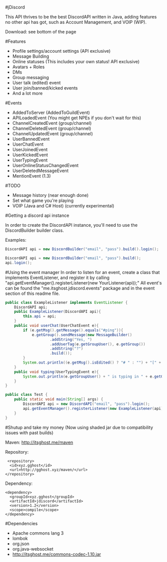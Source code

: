 #jDiscord

This API thrives to be the best DiscordAPI written in Java, adding features no other api has got, such as Account Management, and VOIP (WIP).

Download: see bottom of the page

#Features
- Profile settings/account settings		(API exclusive)
- Message Building
- Online statuses						(This includes your own status! API exclusive)
- Avatars + Roles 
- DMs
- Group messaging
- User talk (edited) event 
- User join/banned/kicked events
- And a lot more 

#Events
- AddedToServer (AddedToGuildEvent)
- APILoadedEvent      (You might get NPEs if you don't wait for this)
- ChannelCreatedEvent (group/channel)
- ChannelDeletedEvent (group/channel)
- ChannelUpdatedEvent (group/channel)
- UserBannedEvent
- UserChatEvent
- UserJoinedEvent
- UserKickedEvent
- UserTypingEvent
- UserOnlineStatusChangedEvent
- UserDeletedMessageEvent
- MentionEvent (1.3)

#TODO
- Message history (near enough done)
- Set what game you're playing
- VOIP (Java and C# Host) (currently experimental)

#Getting a discord api instance

In order to create the DiscordAPI instance, you'll need to use the DiscordBuilder builder class. 

Examples:
```java
DiscordAPI api = new DiscordBuilder("email", "pass").build().login();

DiscordAPI api = new DiscordBuilder("email", "pass").build();
api.login();
```

#Using the event manager
In order to listen for an event, create a class that implements EventListener, and register it by calling "api.getEventManager().registerListener(new YourListener(api));" All event's can be found the "me.itsghost.jdiscord.events" package and in the event section of this readme file. 

```java
public class ExampleListener implements EventListener {
    DiscordAPI api;
    public ExampleListener(DiscordAPI api){
        this.api = api;
    }
    public void userChat(UserChatEvent e){
        if (e.getMsg().getMessage().equals("#ping")){
            e.getGroup().sendMessage(new MessageBuilder()
                    .addString("Yes, ")
                    .addUserTag(e.getGroupUser(), e.getGroup())
                    .addString("?")
                    .build());
        }
        System.out.println((e.getMsg().isEdited() ? "# " : "") + "[" + e.getGroup().getName() + "] " + e.getGroupUser() + " > " + e.getMsg().getMessage());
    }
    public void typing(UserTypingEvent e){
        System.out.println(e.getGroupUser() + " is typing in " + e.getGroup());
    }
}

public class Test {
    public static void main(String[] args) {
        DiscordAPI api = new DiscordAPI("email", "pass").login();
        api.getEventManager().registerListener(new ExampleListener(api)); //Register listener
    }
}
```
#Shutup and take my money  (Now using shaded jar due to compatibility issues with past builds)

Maven: http://itsghost.me/maven

Repository:
```
 <repository>
  <id>xyz.gghost</id>
  <url>http://gghost.xyz/maven/</url>
</repository>
```
Dependency:
```
<dependency>
  <groupId>xyz.gghost</groupId>
  <artifactId>jdiscord</artifactId>
  <version>1.2</version>
  <scope>compile</scope>
</dependency>
```


#Dependencies
- Apache commons lang 3
- lombok
- org.json
- org.java-websocket
- http://itsghost.me/commons-codec-1.10.jar
